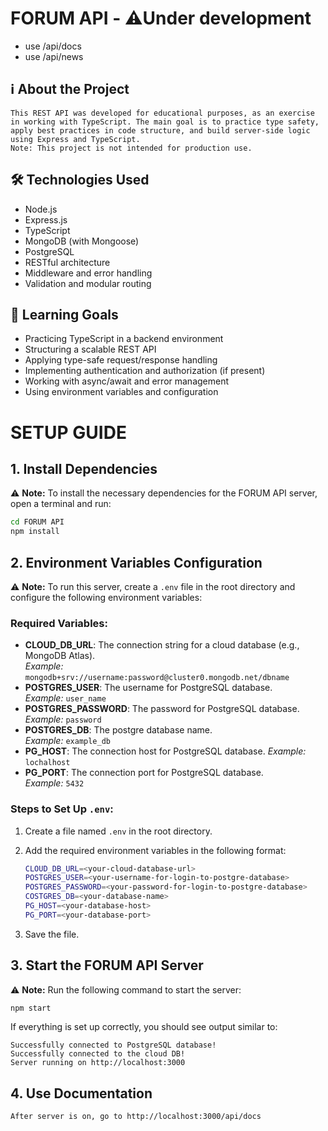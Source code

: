 # FORUM API - ⚠️Under development

- use /api/docs
- use /api/news

## ℹ️ About the Project

    This REST API was developed for educational purposes, as an exercise in working with TypeScript. The main goal is to practice type safety, apply best practices in code structure, and build server-side logic using Express and TypeScript.
    Note: This project is not intended for production use.

## 🛠️ Technologies Used

- Node.js
- Express.js
- TypeScript
- MongoDB (with Mongoose)
- PostgreSQL
- RESTful architecture
- Middleware and error handling
- Validation and modular routing

## 🎯 Learning Goals

- Practicing TypeScript in a backend environment
- Structuring a scalable REST API
- Applying type-safe request/response handling
- Implementing authentication and authorization (if present)
- Working with async/await and error management
- Using environment variables and configuration

# SETUP GUIDE

## 1. Install Dependencies

⚠️ **Note:** To install the necessary dependencies for the FORUM API server, open a terminal and run:

```sh
cd FORUM API
npm install
```

## 2. Environment Variables Configuration

⚠️ **Note:** To run this server, create a `.env` file in the root directory and configure the following environment variables:

### Required Variables:

- **CLOUD_DB_URL**: The connection string for a cloud database (e.g., MongoDB Atlas).  
  _Example:_ `mongodb+srv://username:password@cluster0.mongodb.net/dbname`
- **POSTGRES_USER**: The username for PostgreSQL database.  
  _Example:_ `user_name`
- **POSTGRES_PASSWORD**: The password for PostgreSQL database.  
  _Example:_ `password`
- **POSTGRES_DB**: The postgre database name.  
  _Example:_ `example_db`
- **PG_HOST**: The connection host for PostgreSQL database.
  _Example:_ `lochalhost`
- **PG_PORT**: The connection port for PostgreSQL database.  
  _Example:_ `5432`

### Steps to Set Up `.env`:

1. Create a file named `.env` in the root directory.
2. Add the required environment variables in the following format:

    ```sh
    CLOUD_DB_URL=<your-cloud-database-url>
    POSTGRES_USER=<your-username-for-login-to-postgre-database>
    POSTGRES_PASSWORD=<your-password-for-login-to-postgre-database>
    COSTGRES_DB=<your-database-name>
    PG_HOST=<your-database-host>
    PG_PORT=<your-database-port>
    ```

3. Save the file.

## 3. Start the FORUM API Server

⚠️ **Note:** Run the following command to start the server:

```sh
npm start
```

If everything is set up correctly, you should see output similar to:

```
Successfully connected to PostgreSQL database!
Successfully connected to the cloud DB!
Server running on http://localhost:3000
```

## 4. Use Documentation

```
After server is on, go to http://localhost:3000/api/docs
```
